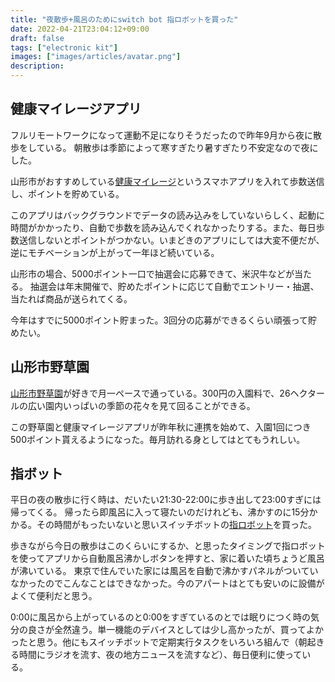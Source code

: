 ```yaml
---
title: "夜散歩+風呂のためにswitch bot 指ロボットを買った"
date: 2022-04-21T23:04:12+09:00
draft: false
tags: ["electronic kit"]
images: ["images/articles/avatar.png"]
description: 
---
```

## 健康マイレージアプリ

フルリモートワークになって運動不足になりそうだったので昨年9月から夜に散歩をしている。 朝散歩は季節によって寒すぎたり暑すぎたり不安定なので夜にした。

山形市がおすすめしている[健康マイレージ](https://kenko-mileage.jp)というスマホアプリを入れて歩数送信し、ポイントを貯めている。

このアプリはバックグラウンドでデータの読み込みをしていないらしく、起動に時間がかかったり、自動で歩数を読み込んでくれなかったりする。また、毎日歩数送信しないとポイントがつかない。いまどきのアプリにしては大変不便だが、逆にモチベーションが上がって一年ほど続いている。

山形市の場合、5000ポイント一口で抽選会に応募できて、米沢牛などが当たる。
抽選会は年末開催で、貯めたポイントに応じて自動でエントリー・抽選、当たれば商品が送られてくる。

今年はすでに5000ポイント貯まった。3回分の応募ができるくらい頑張って貯めたい。

## 山形市野草園

[山形市野草園](https://www.yasouen.jp)が好きで月一ペースで通っている。300円の入園料で、26ヘクタールの広い園内いっぱいの季節の花々を見て回ることができる。

この野草園と健康マイレージアプリが昨年秋に連携を始めて、入園1回につき500ポイント貰えるようになった。毎月訪れる身としてはとてもうれしい。

## 指ボット

平日の夜の散歩に行く時は、だいたい21:30-22:00に歩き出して23:00すぎには帰ってくる。 帰ったら即風呂に入って寝たいのだけれども、沸かすのに15分かかる。その時間がもったいないと思いスイッチボットの[指ロボット](https://www.amazon.co.jp/dp/B07B7NXV4R)を買った。

歩きながら今日の散歩はこのくらいにするか、と思ったタイミングで指ロボットを使ってアプリから自動風呂沸かしボタンを押すと、家に着いた頃ちょうど風呂が沸いている。 東京で住んでいた家には風呂を自動で沸かすパネルがついていなかったのでこんなことはできなかった。今のアパートはとても安いのに設備がよくて便利だと思う。

0:00に風呂から上がっているのと0:00をすぎているのとでは眠りにつく時の気分の良さが全然違う。単一機能のデバイスとしては少し高かったが、買ってよかったと思う。他にもスイッチボットで定期実行タスクをいろいろ組んで（朝起きる時間にラジオを流す、夜の地方ニュースを流すなど）、毎日便利に使っている。
